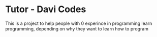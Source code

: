 # Tutor - Davi Codes

This is a project to help people with 0 experince in programming learn programming, depending on why they want to learn how to program